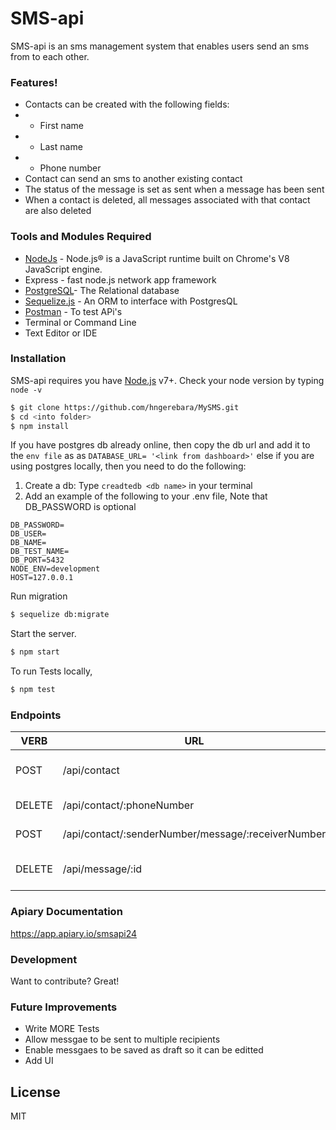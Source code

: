 # SMS-api

SMS-api is an sms management system that enables users send an sms from to each other.

### Features!

- Contacts can be created with the following fields:
- - First name
- - Last name
- - Phone number
- Contact can send an sms to another existing contact
- The status of the message is set as sent when a message has been sent
- When a contact is deleted, all messages associated with that contact are also deleted

### Tools and Modules Required
* [NodeJs](https://nodejs.org/en) - Node.js® is a JavaScript runtime built on Chrome's V8 JavaScript engine.
*  Express - fast node.js network app framework
* [PostgreSQL](https://www.postgresql.org/)- The Relational database
* [Sequelize.js](http://docs.sequelizejs.com/manual/installation/getting-started.html) - An ORM to interface with PostgresQL
* [Postman](https://www.getpostman.com/) - To test APi's
* Terminal or Command Line
* Text Editor or IDE

### Installation
SMS-api requires you have [Node.js](https://nodejs.org/) v7+. Check your node version by typing `node -v`

```sh
$ git clone https://github.com/hngerebara/MySMS.git
$ cd <into folder>
$ npm install
```

If you have postgres db already online, then copy the db url and add it to the `env file` as as `DATABASE_URL= '<link from dashboard>'` else if you are using postgres locally, then you need to do the following:
1. Create a db: Type `creadtedb <db name>` in your terminal
 2. Add an example of the following to your .env file, Note that DB_PASSWORD is optional

   ```
  DB_PASSWORD=
  DB_USER=
  DB_NAME=
  DB_TEST_NAME=
  DB_PORT=5432
  NODE_ENV=development
  HOST=127.0.0.1
   ```
Run migration 
```sh
$ sequelize db:migrate
```
Start the server.

```sh
$ npm start
```
To run Tests locally, 

```sh
$ npm test
```

### Endpoints

| VERB | URL | ACTION |
| ------ | ------ | ------ |
| POST | /api/contact | Creates a new contact |
| DELETE | /api/contact/:phoneNumber | Deletes contact |
| POST | /api/contact/:senderNumber/message/:receiverNumber | Create a message |
| DELETE | /api/message/:id | Deletes a message |

### Apiary Documentation
https://app.apiary.io/smsapi24

### Development

Want to contribute? Great!

### Future Improvements

 - Write MORE Tests
 - Allow messgae to be sent to multiple recipients
 - Enable messgaes to be saved as draft so it can be editted
 - Add UI

License
----

MIT
